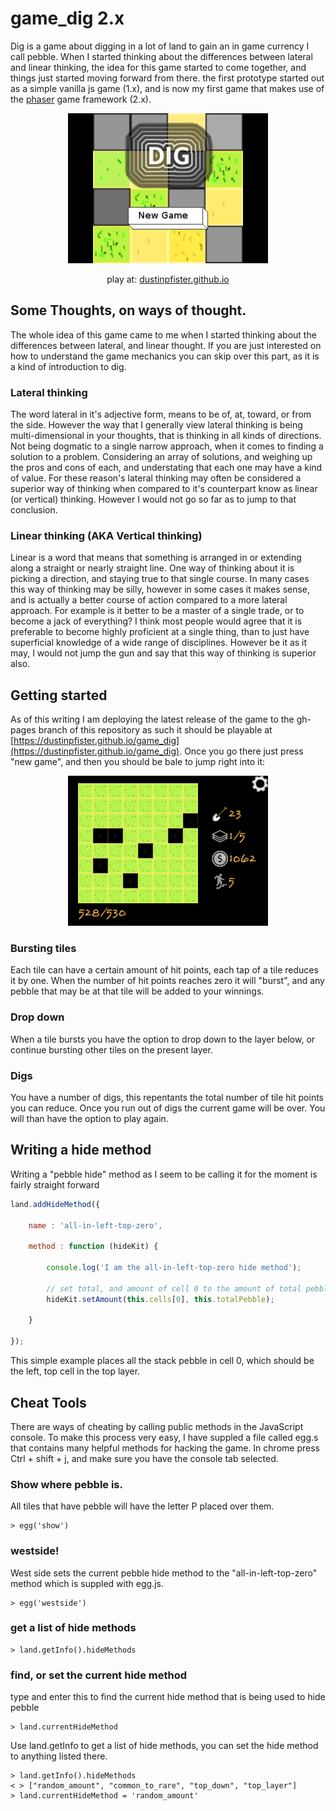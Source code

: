 # game_dig 2.x

Dig is a game about digging in a lot of land to gain an in game currency I call pebble. When I started thinking about the differences between lateral and linear thinking, the idea for this game started to come together, and things just started moving forward from there. the first prototype started out as a simple vanilla js game (1.x), and is now my first game that makes use of the [phaser](https://phaser.io/) game framework (2.x).

<div align="center">
<a href="https://dustinpfister.github.io/game_dig">
<img width="320" height="240" src="./screenshots/title_2_11_7.png">
</a>
<p>play at: <a href="https://dustinpfister.github.io/game_dig">dustinpfister.github.io</a></p>
</div>

## Some Thoughts, on ways of thought.

The whole idea of this game came to me when I started thinking about the differences between lateral, and linear thought. If you are just interested on how to understand the game mechanics you can skip over this part, as it is a kind of introduction to dig.

### Lateral thinking

The word lateral in it's adjective form, means to be of, at, toward, or from the side. However the way that I generally view lateral thinking is being multi-dimensional in your thoughts, that is thinking in all kinds of directions. Not being dogmatic to a single narrow approach, when it comes to finding a solution to a problem. Considering an array of solutions, and weighing up the pros and cons of each, and understating that each one may have a kind of value. For these reason's lateral thinking may often be considered a superior way of thinking when compared to it's counterpart know as linear (or vertical) thinking. However I would not go so far as to jump to that conclusion.

### Linear thinking (AKA Vertical thinking)

Linear is a word that means that something is arranged in or extending along a straight or nearly straight line. One way of thinking about it is picking a direction, and staying true to that single course. In many cases this way of thinking may be silly, however in some cases it makes sense, and is actually a better course of action compared to a more lateral approach. For example is it better to be a master of a single trade, or to become a jack of everything? I think most people would agree that it is preferable to become highly proficient at a single thing, than to just have superficial knowledge of a wide range of disciplines. However be it as it may, I would not jump the gun and say that this way of thinking is superior also.



## Getting started

As of this writing I am deploying the latest release of the game to the gh-pages branch of this repository as such it should be playable at [https://dustinpfister.github.io/game_dig](https://dustinpfister.github.io/game_dig). Once you go there just press "new game", and then you should be bale to jump right into it:

<div align="center">
<img width="320" height="240" src="./screenshots/game_run_2_11_7.png">
</div>

### Bursting tiles

Each tile can have a certain amount of hit points, each tap of a tile reduces it by one. When the number of hit points reaches zero it will "burst", and any pebble that may be at that tile will be added to your winnings.

### Drop down

When a tile bursts you have the option to drop down to the layer below, or continue bursting other tiles on the present layer.

### Digs

You have a number of digs, this repentants the total number of tile hit points you can reduce. Once you run out of digs the current game will be over. You will than have the option to play again.



## Writing a hide method

Writing a "pebble hide" method as I seem to be calling it for the moment is fairly straight forward

```js
land.addHideMethod({

    name : 'all-in-left-top-zero',

    method : function (hideKit) {

        console.log('I am the all-in-left-top-zero hide method');

        // set total, and amount of cell 0 to the amount of total pebble for the stack
        hideKit.setAmount(this.cells[0], this.totalPebble);

    }

});
```

This simple example places all the stack pebble in cell 0, which should be the left, top cell in the top layer.



## Cheat Tools

There are ways of cheating by calling public methods in the JavaScript console. To make this process very easy, I have suppled a file called egg.s that contains many helpful methods for hacking the game. In chrome press Ctrl + shift + j, and make sure you have the console tab selected.

### Show where pebble is.

All tiles that have pebble will have the letter P placed over them.

```
> egg('show')
```

### westside!

West side sets the current pebble hide method to the "all-in-left-top-zero" method which is suppled with egg.js.

```
> egg('westside')
```

### get a list of hide methods
```
> land.getInfo().hideMethods
```

### find, or set the current hide method

type and enter this to find the current hide method that is being used to hide pebble
```
> land.currentHideMethod
```

Use land.getInfo to get a list of hide methods, you can set the hide method to anything listed there.

```
> land.getInfo().hideMethods
< > ["random_amount", "common_to_rare", "top_down", "top_layer"]
> land.currentHideMethod = 'random_amount'
```